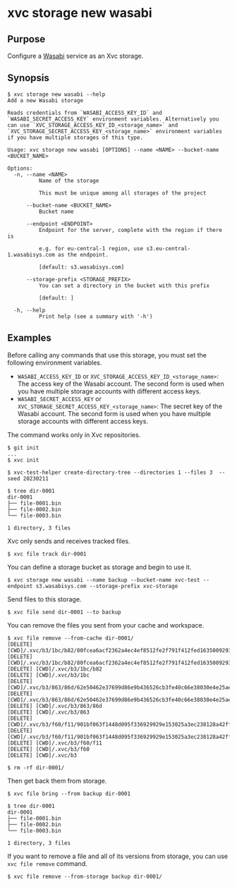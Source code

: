 # xvc storage new wasabi

## Purpose

Configure a [Wasabi](https://wasabi.com/) service as an Xvc storage.

## Synopsis

```console
$ xvc storage new wasabi --help
Add a new Wasabi storage

Reads credentials from `WASABI_ACCESS_KEY_ID` and `WASABI_SECRET_ACCESS_KEY` environment variables. Alternatively you can use `XVC_STORAGE_ACCESS_KEY_ID_<storage_name>` and `XVC_STORAGE_SECRET_ACCESS_KEY_<storage_name>` environment variables if you have multiple storages of this type.

Usage: xvc storage new wasabi [OPTIONS] --name <NAME> --bucket-name <BUCKET_NAME>

Options:
  -n, --name <NAME>
          Name of the storage
          
          This must be unique among all storages of the project

      --bucket-name <BUCKET_NAME>
          Bucket name

      --endpoint <ENDPOINT>
          Endpoint for the server, complete with the region if there is
          
          e.g. for eu-central-1 region, use s3.eu-central-1.wasabisys.com as the endpoint.
          
          [default: s3.wasabisys.com]

      --storage-prefix <STORAGE_PREFIX>
          You can set a directory in the bucket with this prefix
          
          [default: ]

  -h, --help
          Print help (see a summary with '-h')

```

## Examples


Before calling any commands that use this storage, you must set the following environment variables.

- `WASABI_ACCESS_KEY_ID` or `XVC_STORAGE_ACCESS_KEY_ID_<storage_name>`: The access key of the Wasabi
  account. The second form is used when you have multiple storage accounts with different access keys.
- `WASABI_SECRET_ACCESS_KEY` or `XVC_STORAGE_SECRET_ACCESS_KEY_<storage_name>`: The secret key of the Wasabi account.
  The second form is used when you have multiple storage accounts with different access keys.

The command works only in Xvc repositories.

```console
$ git init
...
$ xvc init

$ xvc-test-helper create-directory-tree --directories 1 --files 3  --seed 20230211

$ tree dir-0001
dir-0001
├── file-0001.bin
├── file-0002.bin
└── file-0003.bin

1 directory, 3 files

```

Xvc only sends and receives tracked files.

```console
$ xvc file track dir-0001
```

You can define a storage bucket as storage and begin to use it.

```console
$ xvc storage new wasabi --name backup --bucket-name xvc-test --endpoint s3.wasabisys.com --storage-prefix xvc-storage

```

Send files to this storage.

```console
$ xvc file send dir-0001 --to backup

```

You can remove the files you sent from your cache and workspace.

```console
$ xvc file remove --from-cache dir-0001/
[DELETE] [CWD]/.xvc/b3/1bc/b82/80fcea6acf2362a4ec4ef8512fe2f791f412fed1635009293abedcad88/0.bin
[DELETE] [CWD]/.xvc/b3/1bc/b82/80fcea6acf2362a4ec4ef8512fe2f791f412fed1635009293abedcad88
[DELETE] [CWD]/.xvc/b3/1bc/b82
[DELETE] [CWD]/.xvc/b3/1bc
[DELETE] [CWD]/.xvc/b3/863/86d/62e50462e37699d86e9b436526cb3fe40c66e38030e4e25ae4e168193a/0.bin
[DELETE] [CWD]/.xvc/b3/863/86d/62e50462e37699d86e9b436526cb3fe40c66e38030e4e25ae4e168193a
[DELETE] [CWD]/.xvc/b3/863/86d
[DELETE] [CWD]/.xvc/b3/863
[DELETE] [CWD]/.xvc/b3/f60/f11/901bf063f1448d095f336929929e153025a3ec238128a42ff6e5f080ef/0.bin
[DELETE] [CWD]/.xvc/b3/f60/f11/901bf063f1448d095f336929929e153025a3ec238128a42ff6e5f080ef
[DELETE] [CWD]/.xvc/b3/f60/f11
[DELETE] [CWD]/.xvc/b3/f60
[DELETE] [CWD]/.xvc/b3

$ rm -rf dir-0001/
```

Then get back them from storage.

```console
$ xvc file bring --from backup dir-0001

$ tree dir-0001
dir-0001
├── file-0001.bin
├── file-0002.bin
└── file-0003.bin

1 directory, 3 files

```

If you want to remove a file and all of its versions from storage, you can use `xvc file remove` command.

```console
$ xvc file remove --from-storage backup dir-0001/

```
